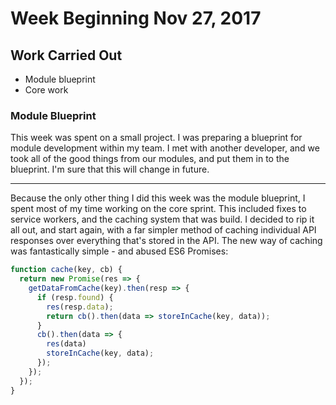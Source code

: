 # Week Beginning Nov 27, 2017

## Work Carried Out
* Module blueprint
* Core work

### Module Blueprint
This week was spent on a small project. I was preparing a blueprint for module development within my team. I met with another developer, and we took all of the good things from our modules, and put them in to the blueprint. I'm sure that this will change in future.

---

Because the only other thing I did this week was the module blueprint, I spent most of my time working on the core sprint. This included fixes to service workers, and the caching system that was build. I decided to rip it all out, and start again, with a far simpler method of caching individual API responses over everything that's stored in the API. The new way of caching was fantastically simple - and abused ES6 Promises:

```js
function cache(key, cb) {
  return new Promise(res => {
    getDataFromCache(key).then(resp => {
      if (resp.found) {
        res(resp.data);
        return cb().then(data => storeInCache(key, data));
      }
      cb().then(data => {
        res(data)
        storeInCache(key, data);
      });
    });
  });
}